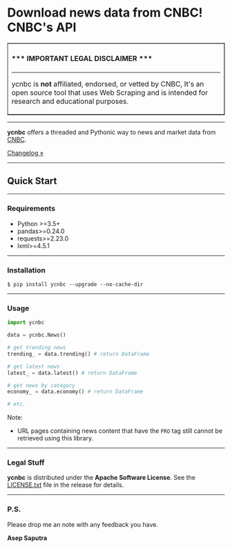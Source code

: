 # Download news data from CNBC! CNBC's API

<table border=1 cellpadding=10><tr><td>

#### \*\*\* IMPORTANT LEGAL DISCLAIMER \*\*\*

---

ycnbc is **not** affiliated, endorsed, or vetted by CNBC, It's an open source tool that uses Web Scraping and is intended for research and educational purposes.
</td></tr></table>

---

**ycnbc** offers a threaded and Pythonic way to news and market data from [CNBC](https://www.cnbc.com).

[Changelog »](https://github.com/asepscareer/ycnbc/blob/master/CHANGELOG.rst)

---

## Quick Start

---
### Requirements

- Python >=3.5+
- pandas>=0.24.0
- requests>=2.23.0
- lxml>=4.5.1

---
### Installation

```
$ pip install ycnbc --upgrade --no-cache-dir
```

---

### Usage

```python
import ycnbc

data = ycnbc.News()

# get trending news
trending_ = data.trending() # return DataFrame

# get latest news
latest_ = data.latest() # return DataFrame

# get news by category
economy_ = data.economy() # return DataFrame

# etc.
```

Note:

- URL pages containing news content that have the `PRO` tag still cannot be retrieved using this library.

---

### Legal Stuff

**ycnbc** is distributed under the **Apache Software License**. See
the [LICENSE.txt](./LICENSE.txt) file in the release for details.

---

### P.S.

Please drop me an note with any feedback you have.

**Asep Saputra**
